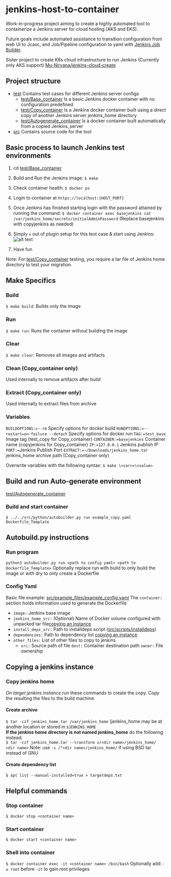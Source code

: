 
# jenkins-host-to-container
Work-in-progress project aiming to create a highly automated tool to containerize a Jenkins server for cloud hosting (AKS and EKS).

Future goals include automated assistance to transition configuration from web UI to Jcasc, and Job/Pipeline configuration to yaml with [Jenkins Job Builder](https://jenkins-job-builder.readthedocs.io/en/latest/).

Sister project to create K8s cloud infrastructure to run Jenkins (Currently only AKS support) [Mu-Nirvana/jenkins-cloud-create](https://github.com/Mu-Nirvana/jenkins-cloud-create)

## Project structure

* [test](test) Contains test cases for different Jenkins server configs
  * [test/Base_container](test/Base_container)  Is a basic Jenkins docker container with no configuration predefined
  * [test/Copy_container](test/Copy_container)  Is a Jenkins docker container built using a direct copy of another Jenkins server jenkins_home directory
  * [test/Autogenerate_container](test/AUtogenerate_container) Is a docker container built automatically from a copied Jenkins_server
* [src](src) Contains source code for the tool

## Basic process to launch Jenkins test environments


1. cd [test/Base_container](test/Base_container)

2. Build and Run the Jenkins image:
`$ make`

3. Check container health:
`$ docker ps`

4. Login to container at `https://localhost:{HOST_PORT}`

5. Once Jenkins has finished starting login with the password attained by running the command:
`$ docker container exec basejenkins cat /var/jenkins_home/secrets/initialAdminPassword` (Replace basejenkins with copyjenkins as needed)

6. Simply `x` out of plugin setup for this test case & start using Jenkins:
   ![alt text](docs/customize_jenkins.png "Customize jenkins Plugins")
7. Have fun

Note: For [test/Copy_container](test/Copy_container) testing, you require a tar file of Jenkins home directory to test your migration.

## Make Specifics

### Build
`$ make build`: Builds only the image

### Run 
`$ make run`: Runs the container without building the image

### Clear
`$ make clear`: Removes all images and artifacts

### Clean (Copy_container only)
Used internally to remove artifacts after build

### Extract (Copy_container only)
Used internally to extract files from archive

### Variables
`BUILDOPTIONS:=--rm` Specify options for docker build
`RUNOPTIONS:=--restart=on-failure --detach` Specify options for docker run
`TAG:=test_base` Image tag (test_copy for Copy_container)
`CONTAINER:=basejenkins` Container name (copyjenkins for Copy_container)
`IP:=127.0.0.1` Jenkins publish IP
`PORT:=`Jenkins Publish Port
`EXTRACT:=~/Downloads/jenkins_home.tar` jenkins_home archive path (Copy_container only)

Overwrite variables with the following syntax: `$ make \<var>=\<value>`

##  Build and run Auto-generate environment
[test/Autogenerate_container](test/Autogenerate) 
### Build and start container
`$ ../../src/python/autobuilder.py run example_copy.yaml Dockerfile_Template`

## Autobuild.py instructions
### Run program
`python3 autobuilder.py run <path to config yaml> <path to Dockerfile_Template>`
Optionally replace run with build to only build the image or with dry to only create a Dockerfile
### Config Yaml
Basic file example: [src/example_files/example_config.yaml](src/example_files/example_config.yaml)
The `container:` section holds information used to generate the Dockerfile
* `image:`  Jenkins base image
* `jenkins_home_src:` (Optional) Name of Docker volume configured with unpacked tar file[copying an instance](#copying-a-jenkins-instance)
* `install_deps_src:` Path to installdeps script ([src/scripts/installdeps](src/scripts/installdeps))
* `dependencies:` Path to dependency list [copying an instance](#copying-a-jenkins-instance)
* `other_files:` List of other files to copy to jenkins
	* `src:` Source path of file
	   `dest:` Container destination path
	   `owner:` File ownership
## Copying a jenkins instance
### Copy jenkins home
*On target jenkins instance* run these commands to create the copy. Copy the resulting the files to the build machine.
#### Create archive
`$ tar -czf jenkins_home.tar /var/jenkins_home` (jenkins_home may be at another location or stored in `$JENKINS_HOME`  
**If the jenkins home directory is not named jenkins_home** do the following instead:  
`$ tar -czf jenkins_home.tar --transform s/<dir name>/jenkins_home/ <dir name>` Note: use `-s /^<dir name>/jenkins_home/` if using BSD tar instead of GNU
#### Create dependency list
`$ apt list --manual-installed=true > targetdeps.txt`

## Helpful commands

### Stop container
`$ docker stop <container name>`

### Start container
`$ docker start <container name>`

### Shell into container
`$ docker container exec -it <container name> /bin/bash`
Optionally add `-u root` before `-it` to gain root privileges
